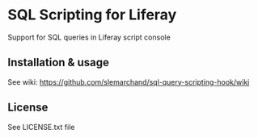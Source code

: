 SQL Scripting for Liferay
====================================

Support for SQL queries in Liferay script console 

Installation & usage
--------------------

See wiki: https://github.com/slemarchand/sql-query-scripting-hook/wiki


License
-------

See LICENSE.txt file
